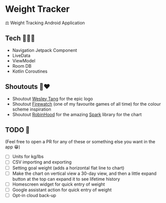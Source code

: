 # Weight Tracker
⚖️ Weight Tracking Android Application

## Tech 👨🏽‍💻
- Navigation Jetpack Component 
- LiveData
- ViewModel 
- Room DB 
- Kotlin Coroutines

## Shoutouts 📣❤️
- Shoutout [Wesley Tang](https://github.com/wesley-tang) for the epic logo
- Shoutout [Firewatch](https://www.firewatchgame.com) (one of my favourite games of all time) for the colour scheme inspiration
- Shoutout [RobinHood](https://robinhood.com) for the amazing [Spark]() library for the chart 

## TODO 🙇
(Feel free to open a PR for any of these or something else you want in the app 😁)
- [ ] Units for kg/lbs
- [ ] CSV importing and exporting
- [ ] Setting goal weight (adds a horizontal flat line to chart)
- [ ] Make the chart on vertical view a 30-day view, and then a little expand button at the top can expand it to see lifetime history
- [ ] Homescreen widget for quick entry of weight
- [ ] Google assistant action for quick entry of weight
- [ ] Opt-in cloud back-up
